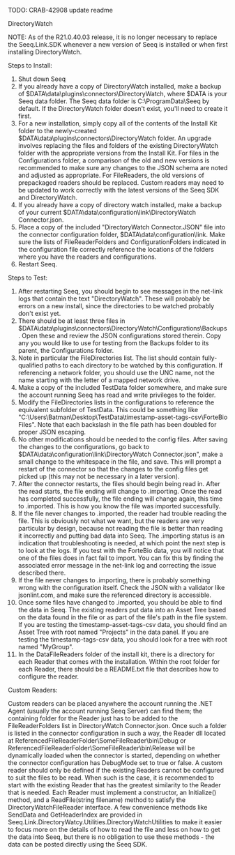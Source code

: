 ﻿TODO: CRAB-42908 update readme

DirectoryWatch

NOTE: As of the R21.0.40.03 release, it is no longer necessary to replace the Seeq.Link.SDK whenever a new version of Seeq is installed or when first installing DirectoryWatch.

Steps to Install:
1. Shut down Seeq
2. If you already have a copy of DirectoryWatch installed, make a backup of $DATA\data\plugins\connectors\DirectoryWatch, where $DATA is your Seeq data folder.  The Seeq data folder is C:\ProgramData\Seeq by default.  If the DirectoryWatch folder doesn't exist, you'll need to create it first.
3. For a new installation, simply copy all of the contents of the Install Kit folder to the newly-created $DATA\data\plugins\connectors\DirectoryWatch folder.  An upgrade involves replacing the files and folders of the existing DirectoryWatch folder with the appropriate versions from the Install Kit.  For files in the Configurations folder, a comparison of the old and new versions is recommended to make sure any changes to the JSON schema are noted and adjusted as appropriate.  For FileReaders, the old versions of prepackaged readers should be replaced.  Custom readers may need to be updated to work correctly with the latest versions of the Seeq SDK and DirectoryWatch.
4. If you already have a copy of directory watch installed, make a backup of your current $DATA\data\configuration\link\DirectoryWatch Connector.json.
5. Place a copy of the included "DirectoryWatch Connector.JSON" file into the connector configuration folder, $DATA\data\configuration\link.  Make sure the lists of FileReaderFolders and ConfigurationFolders indicated in the configuration file correctly reference the locations of the folders where you have the readers and configurations.
6. Restart Seeq.

Steps to Test:
1. After restarting Seeq, you should begin to see messages in the net-link logs that contain the text "DirectoryWatch".  These will probably be errors on a new install, since the directories to be watched probably don't exist yet.
2. There should be at least three files in $DATA\data\plugins\connectors\DirectoryWatch\Configurations\Backups.  Open these and review the JSON configurations stored therein.  Copy any you would like to use for testing from the Backups folder to its parent, the Configurations folder.
3. Note in particular the FileDirectories list.  The list should contain fully-qualified paths to each directory to be watched by this configuration.  If referencing a network folder, you should use the UNC name, not the name starting with the letter of a mapped network drive.
4. Make a copy of the included TestData folder somewhere, and make sure the account running Seeq has read and write privileges to the folder.
5. Modify the FileDirectories lists in the configurations to reference the equivalent subfolder of TestData.  This could be something like "C:\\Users\\Batman\\Desktop\\TestData\\timestamp-asset-tags-csv\\ForteBio Files".  Note that each backslash in the file path has been doubled for proper JSON escaping.
6. No other modifications should be needed to the config files.  After saving the changes to the configurations, go back to $DATA\data\configuration\link\DirectoryWatch Connector.json", make a small change to the whitespace in the file, and save.  This will prompt a restart of the connector so that the changes to the config files get picked up (this may not be necessary in a later version).
7. After the connector restarts, the files should begin being read in.  After the read starts, the file ending will change to .importing.  Once the read has completed successfully, the file ending will change again, this time to .imported.  This is how you know the file was imported successfully.
8. If the file never changes to .imported, the reader had trouble reading the file.  This is obviously not what we want, but the readers are very particular by design, because not reading the file is better than reading it incorrectly and putting bad data into Seeq.  The .importing status is an indication that troubleshooting is needed, at which point the next step is to look at the logs.  If you test with the ForteBio data, you will notice that one of the files does in fact fail to import.  You can fix this by finding the associated error message in the net-link log and correcting the issue described there.
9. If the file never changes to .importing, there is probably something wrong with the configuration itself.  Check the JSON with a validator like jsonlint.com, and make sure the referenced directory is accessible.
10. Once some files have changed to .imported, you should be able to find the data in Seeq.  The existing readers put data into an Asset Tree based on the data found in the file or as part of the file's path in the file system.  If you are testing the timestamp-asset-tags-csv data, you should find an Asset Tree with root named "Projects" in the data panel.  If you are testing the timestamp-tags-csv data, you should look for a tree with root named "MyGroup".
11. In the DataFileReaders folder of the install kit, there is a directory for each Reader that comes with the installation.  Within the root folder for each Reader, there should be a README.txt file that describes how to configure the reader.

Custom Readers:

Custom readers can be placed anywhere the account running the .NET Agent (usually the account running Seeq Server) can find them; the containing folder for the Reader just has to be added to the FileReaderFolders list in DirectoryWatch Connector.json.  Once such a folder is listed in the connector configuration in such a way, the Reader dll located at ReferencedFileReaderFolder\SomeFileReader\bin\Debug or ReferencedFileReaderFolder\SomeFileReader\bin\Release will be dynamically loaded when the connector is started, depending on whether the connector configuration has DebugMode set to true or false.  A custom reader should only be defined if the existing Readers cannot be configured to suit the files to be read.  When such is the case, it is recommended to start with the existing Reader that has the greatest similarity to the Reader that is needed.  Each Reader must implement a constructor, an Initialize() method, and a ReadFile(string filename) method to satisfy the DirectoryWatchFileReader interface.  A few convenience methods like SendData and GetHeaderIndex are provided in Seeq.Link.DirectoryWatcy.Utilities.DirectoryWatchUtilities to make it easier to focus more on the details of how to read the file and less on how to get the data into Seeq, but there is no obligation to use these methods - the data can be posted directly using the Seeq SDK.